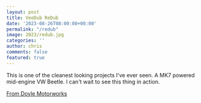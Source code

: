 ```yaml
---
layout: post
title: VeeDub ReDub
date: '2023-08-26T08:00:00+00:00'
permalink: "/redub"
image: 2023/redub.jpg
categories: ''
author: chris
comments: false
featured: true
---
```

This is one of the cleanest looking projects I've ever seen. A MK7 powered mid-engine VW Beetle. I can't wait to see this thing in action.

[From Doyle Motorworks](https://www.doylemw.com/)